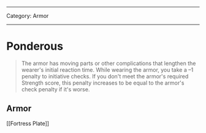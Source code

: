
---

Category: Armor

---

# Ponderous



> The armor has moving parts or other complications that lengthen the wearer's initial reaction time. While wearing the armor, you take a –1 penalty to initiative checks. If you don't meet the armor's required Strength score, this penalty increases to be equal to the armor's check penalty if it's worse.






## Armor

[[Fortress Plate]]
